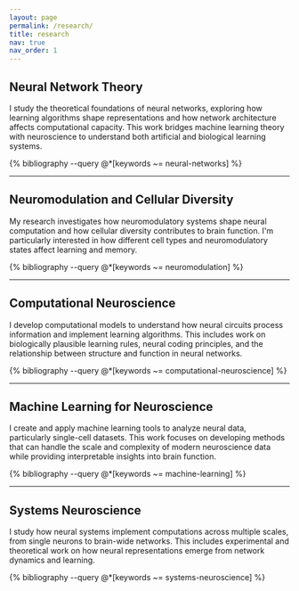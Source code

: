 ```yaml
---
layout: page
permalink: /research/
title: research
nav: true
nav_order: 1
---
```


<!-- Research page with automatic publication filtering -->

## Neural Network Theory

I study the theoretical foundations of neural networks, exploring how learning algorithms shape representations and how network architecture affects computational capacity. This work bridges machine learning theory with neuroscience to understand both artificial and biological learning systems.

<div class="publications">
  {% bibliography --query @*[keywords ~= neural-networks] %}
</div>

---

## Neuromodulation and Cellular Diversity

My research investigates how neuromodulatory systems shape neural computation and how cellular diversity contributes to brain function. I'm particularly interested in how different cell types and neuromodulatory states affect learning and memory.

<div class="publications">
  {% bibliography --query @*[keywords ~= neuromodulation] %}
</div>

---

## Computational Neuroscience

I develop computational models to understand how neural circuits process information and implement learning algorithms. This includes work on biologically plausible learning rules, neural coding principles, and the relationship between structure and function in neural networks.

<div class="publications">
  {% bibliography --query @*[keywords ~= computational-neuroscience] %}
</div>

---

## Machine Learning for Neuroscience

I create and apply machine learning tools to analyze neural data, particularly single-cell datasets. This work focuses on developing methods that can handle the scale and complexity of modern neuroscience data while providing interpretable insights into brain function.

<div class="publications">
  {% bibliography --query @*[keywords ~= machine-learning] %}
</div>

---

## Systems Neuroscience

I study how neural systems implement computations across multiple scales, from single neurons to brain-wide networks. This includes experimental and theoretical work on how neural representations emerge from network dynamics and learning.

<div class="publications">
  {% bibliography --query @*[keywords ~= systems-neuroscience] %}
</div>